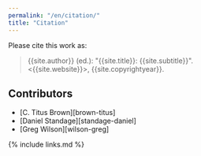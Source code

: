 ```yaml
---
permalink: "/en/citation/"
title: "Citation"
---
```


Please cite this work as:

> {{site.author}} (ed.): "{{site.title}}: {{site.subtitle}}".  <{{site.website}}>, {{site.copyrightyear}}.

## Contributors

-   [C. Titus Brown][brown-titus]
-   [Daniel Standage][standage-daniel]
-   [Greg Wilson][wilson-greg]

{% include links.md %}
